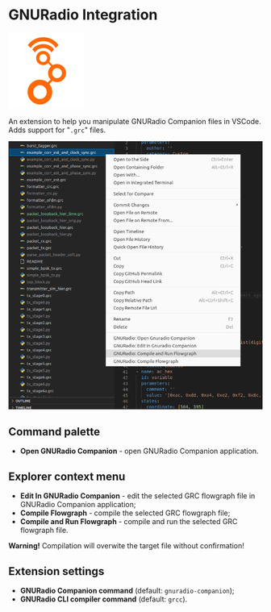 # GNURadio Integration
![icon](./imgs/gnuradio-integration-icon.png)

An extension to help you manipulate GNURadio Companion files in VSCode. Adds support for "`.grc`" files.

![preview](./imgs/preview.png)

## Command palette

- **Open GNURadio Companion** - open GNURadio Companion application.

## Explorer context menu

- **Edit In GNURadio Companion** - edit the selected GRC flowgraph file in GNURadio Companion application;
- **Compile Flowgraph** - compile the selected GRC flowgraph file;
- **Compile and Run Flowgraph** - compile and run the selected GRC flowgraph file.

**Warning!** Compilation will overwite the target file without confirmation!

## Extension settings

- **GNURadio Companion command** (default: `gnuradio-companion`);
- **GNURadio CLI compiler command** (default: `grcc`).
